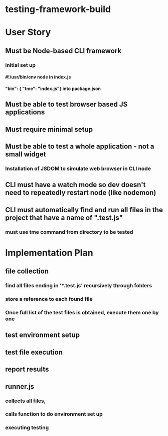 # testing-framework-build

# User Story

## Must be Node-based CLI framework
### initial set up 
#### #!/usr/bin/env node in index.js
#### "bin": { "tme": "index.js"} into package.json
## Must be able to test browser based JS applications
## Must require minimal setup
## Must be able to test a whole application - not a small widget
### Installation of JSDOM to simulate web browser in CLI node
## CLI must have a watch mode so dev doesn't need to repeatedly restart node (like nodemon)
## CLI must automatically find and run all files in the project that have a name of ".test.js"
### must use tme command from directory to be tested

# Implementation Plan
## file collection
### find all files ending in '*.test.js' recursively through folders
### store a reference to each found file
### Once full list of the test files is obtained, execute them one by one
## test environment setup
## test file execution
## report results


## runner.js
   ### collects all files,
### calls function to do environment set up
   ### executing testing
